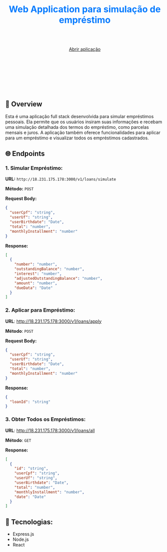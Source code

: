 
<h1 align="center" style="color:007BFF;">
	Web Application para simulação de empréstimo
</h1>
<br/>
<br/>
<p align="center">
	<a href="http://18.231.175.178:5174/">Abrir aplicação</a>
</p>
<br/>
<p align="center">
	<img src="./screenshot/log_in_page.png" alt="" />
	<img src="./screenshot/sign_up_page.png" alt="" />
	<img src="./screenshot/loan_simulate.png" alt="" />
	<img src="./screenshot/installments.png" alt="" />
	<img src="./screenshot/loans.png" alt="" />
</p>

<p align="center">
	<img src="./screenshot/log_in_mobile.png" alt="" />
	<img src="./screenshot/sign_up_mobile.png" alt="" />
</p>

<p align="center">
	<img src="./screenshot/loan_simulate_mobile.png" alt="" />
	<img src="./screenshot/installments_mobile.png" alt="" />
	<img src="./screenshot/loans_mobile.png" alt="" />
</p>


## 📌 Overview
Esta é uma aplicação full stack desenvolvida para simular empréstimos pessoais. Ela permite que os usuários insiram suas informações e recebam uma simulação detalhada dos termos do empréstimo, como parcelas mensais e juros. A aplicação também oferece funcionalidades para aplicar para um empréstimo e visualizar todos os empréstimos cadastrados.

## 🌐 Endpoints

### 1. Simular Empréstimo:

**URL:** `http://18.231.175.178:3000/v1/loans/simulate`

**Método:** `POST`

**Request Body:**

```json
{
  "userCpf": "string",
  "userUf": "string",
  "userBirthdate": "Date",
  "total": "number",
  "monthlyInstallment": "number"
}
```
**Response:**
```json
[
  {
    "number": "number",
    "outstandingBalance": "number",
    "interest": "number",
    "adjustedOutstandingBalance": "number",
    "amount": "number",
    "dueData": "Date"
  }
]
```

### 2. Aplicar para Empréstimo:
**URL**: http://18.231.175.178:3000/v1/loans/apply

**Método**: `POST`

**Request Body:**
```json
{
  "userCpf": "string",
  "userUf": "string",
  "userBirthdate": "Date",
  "total": "number",
  "monthlyInstallment": "number"
}
```

**Response:**
```json
{
  "loanId": "string"
}
```

### 3. Obter Todos os Empréstimos:
**URL**: http://18.231.175.178:3000/v1/loans/all

**Método**: `GET`

**Response:**
```json
[
  {
    "id": "string",
    "userCpf": "string",
    "userUf": "string",
    "userBirthdate": "Date",
    "total": "number",
    "monthlyInstallment": "number",
    "date": "Date"
  }
]
```

## 🔧 Tecnologias:
- Express.js
- Node.js
- React
